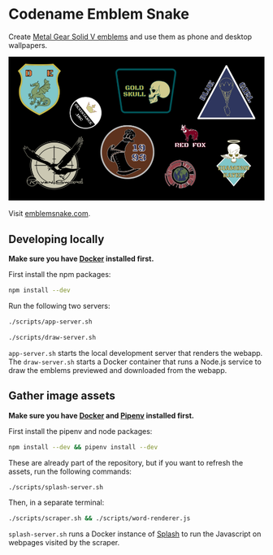 # Codename Emblem Snake

Create [Metal Gear Solid V emblems](https://metalgear.fandom.com/wiki/Emblem) and use them as phone and desktop wallpapers.

![Example emblems you could create](assets/hero-image.png)

Visit [emblemsnake.com](https://emblemsnake.com).

## Developing locally

**Make sure you have [Docker](docker.com) installed first.**

First install the npm packages:

```sh
npm install --dev
```

Run the following two servers:

```sh
./scripts/app-server.sh
```

```sh
./scripts/draw-server.sh
```

`app-server.sh` starts the local development server that renders the webapp. The `draw-server.sh` starts a Docker container that runs a Node.js service to draw the emblems previewed and downloaded from the webapp.

## Gather image assets

**Make sure you have [Docker](docker.com) and [Pipenv](https://pypi.org/project/pipenv/) installed first.**

First install the pipenv and node packages:

```sh
npm install --dev && pipenv install --dev
```

These are already part of the repository, but if you want to refresh the assets, run the following commands:

```sh
./scripts/splash-server.sh
```

Then, in a separate terminal:

```sh
./scripts/scraper.sh && ./scripts/word-renderer.js
```

`splash-server.sh` runs a Docker instance of [Splash](https://www.scrapinghub.com/splash/) to run the Javascript on webpages visited by the scraper.
